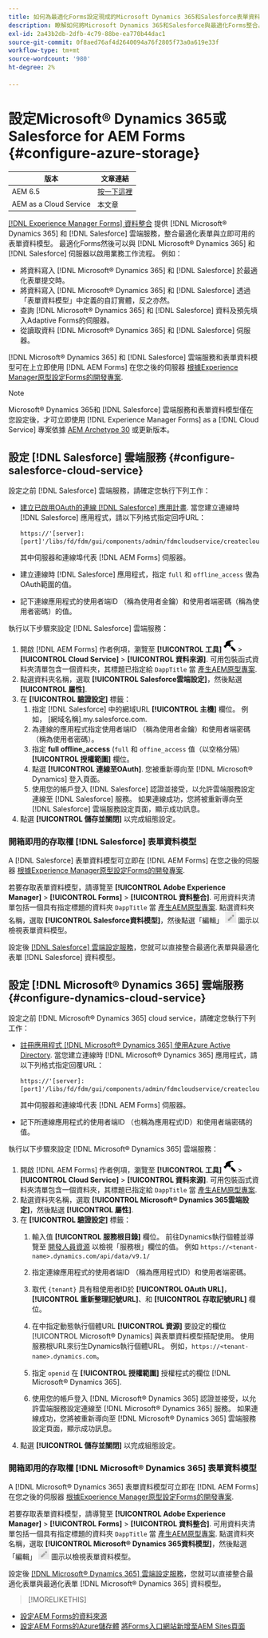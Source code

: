 ```yaml
---
title: 如何為最適化Forms設定現成的Microsoft Dynamics 365和Salesforce表單資料模型？
description: 瞭解如何將Microsoft Dynamics 365和Salesforce與最適化Forms整合。
exl-id: 2a43b2db-2dfb-4c79-88be-ea770b44dac1
source-git-commit: 0f8aed76af4d2640094a76f2805f73a0a619e33f
workflow-type: tm+mt
source-wordcount: '980'
ht-degree: 2%

---
```


# 設定Microsoft® Dynamics 365或Salesforce for AEM Forms {#configure-azure-storage}

| 版本 | 文章連結 |
| -------- | ---------------------------- |
| AEM 6.5 | [按一下這裡](https://experienceleague.adobe.com/docs/experience-manager-65/forms/form-data-model/oauth2-client-credentials-flow-for-server-to-server-integration.html) |
| AEM as a Cloud Service  | 本文章 |

[[!DNL Experience Manager Forms] 資料整合](data-integration.md) 提供 [!DNL Microsoft® Dynamics 365] 和 [!DNL Salesforce] 雲端服務，整合最適化表單與立即可用的表單資料模型。 最適化Forms然後可以與 [!DNL Microsoft® Dynamics 365] 和 [!DNL Salesforce] 伺服器以啟用業務工作流程。 例如：

* 將資料寫入 [!DNL Microsoft® Dynamics 365] 和 [!DNL Salesforce] 於最適化表單提交時。
* 將資料寫入 [!DNL Microsoft® Dynamics 365] 和 [!DNL Salesforce] 透過「表單資料模型」中定義的自訂實體，反之亦然。
* 查詢 [!DNL Microsoft® Dynamics 365] 和 [!DNL Salesforce] 資料及預先填入Adaptive Forms的伺服器。
* 從讀取資料 [!DNL Microsoft® Dynamics 365] 和 [!DNL Salesforce] 伺服器。

[!DNL Microsoft® Dynamics 365] 和 [!DNL Salesforce] 雲端服務和表單資料模型可在上立即使用 [!DNL AEM Forms] 在您之後的伺服器 [根據Experience Manager原型設定Forms的開發專案](setup-local-development-environment.md#forms-cloud-service-local-development-environment).

>[!NOTE]
>
>Microsoft® Dynamics 365和 [!DNL Salesforce] 雲端服務和表單資料模型僅在您設定後，才可立即使用 [!DNL Experience Manager Forms] as a [!DNL Cloud Service] 專案依據 [AEM Archetype 30](https://github.com/adobe/aem-project-archetype/releases/tag/aem-project-archetype-30) 或更新版本。

## 設定 [!DNL Salesforce] 雲端服務 {#configure-salesforce-cloud-service}

設定之前 [!DNL Salesforce] 雲端服務，請確定您執行下列工作：

* [建立已啟用OAuth的連線 [!DNL Salesforce] 應用計畫](https://help.salesforce.com/s/articleView?id=sf.connected_app_create_api_integration.htm&amp;type=5). 當您建立連線時 [!DNL Salesforce] 應用程式，請以下列格式指定回呼URL：

  ```
  https://'[server]:[port]'/libs/fd/fdm/gui/components/admin/fdmcloudservice/createcloudconfigwizard/cloudservices.html
  ```

  其中伺服器和連線埠代表 [!DNL AEM Forms] 伺服器。

* 建立連線時 [!DNL Salesforce] 應用程式，指定 `full` 和 `offline_access` 做為OAuth範圍的值。

* 記下連線應用程式的使用者端ID （稱為使用者金鑰）和使用者端密碼（稱為使用者密碼）的值。

執行以下步驟來設定 [!DNL Salesforce] 雲端服務：

1. 開啟 [!DNL AEM Forms] 作者例項，瀏覽至 **[!UICONTROL 工具]** ![錘子](assets/hammer.png) > **[!UICONTROL Cloud Service]** > **[!UICONTROL 資料來源]**. 可用包裝函式資料夾清單包含一個資料夾，其標題已指定給 `DappTitle`  當 [產生AEM原型專案](setup-local-development-environment.md#forms-cloud-service-local-development-environment).
1. 點選資料夾名稱，選取 **[!UICONTROL Salesforce雲端設定]**，然後點選 **[!UICONTROL 屬性]**.
1. 在 **[!UICONTROL 驗證設定]** 標籤：
   1. 指定 [!DNL Salesforce] 中的網域URL **[!UICONTROL 主機]** 欄位。 例如， [網域名稱].my.salesforce.com.
   1. 為連線的應用程式指定使用者端ID （稱為使用者金鑰）和使用者端密碼（稱為使用者密碼）。
   1. 指定 **full offline_access** (`full` 和 `offine_access` 值（以空格分隔） **[!UICONTROL 授權範圍]** 欄位。
   1. 點選 **[!UICONTROL 連線至OAuth]**. 您被重新導向至 [!DNL Microsoft® Dynamics] 登入頁面。
   1. 使用您的帳戶登入 [!DNL Salesforce] 認證並接受，以允許雲端服務設定連線至 [!DNL Salesforce] 服務。 如果連線成功，您將被重新導向至 [!DNL Salesforce] 雲端服務設定頁面，顯示成功訊息。
1. 點選 **[!UICONTROL 儲存並關閉]** 以完成組態設定。

### 開箱即用的存取權 [!DNL Salesforce] 表單資料模型

A [!DNL Salesforce] 表單資料模型可立即在 [!DNL AEM Forms] 在您之後的伺服器 [根據Experience Manager原型設定Forms的開發專案](setup-local-development-environment.md#forms-cloud-service-local-development-environment).

若要存取表單資料模型，請導覽至 **[!UICONTROL Adobe Experience Manager]** > **[!UICONTROL Forms]** > **[!UICONTROL 資料整合]**. 可用資料夾清單包括一個具有指定標題的資料夾 `DappTitle`  當 [產生AEM原型專案](setup-local-development-environment.md#forms-cloud-service-local-development-environment). 點選資料夾名稱，選取 **[!UICONTROL Salesforce資料模型]**，然後點選「編輯」 ![編輯](assets/edit.png) 圖示以檢視表單資料模型。

設定後 [[!DNL Salesforce] 雲端設定服務](#configure-salesforce-cloud-service)，您就可以直接整合最適化表單與最適化表單 [!DNL Salesforce] 資料模型。

## 設定 [!DNL Microsoft® Dynamics 365] 雲端服務 {#configure-dynamics-cloud-service}

設定之前 [!DNL Microsoft® Dynamics 365] cloud service，請確定您執行下列工作：

* [註冊應用程式 [!DNL Microsoft® Dynamics 365] 使用Azure Active Directory](https://docs.microsoft.com/en-us/powerapps/developer/data-platform/walkthrough-register-app-azure-active-directory). 當您建立連線時 [!DNL Microsoft® Dynamics 365] 應用程式，請以下列格式指定回覆URL：

  ```
  https://'[server]:[port]'/libs/fd/fdm/gui/components/admin/fdmcloudservice/createcloudconfigwizard/cloudservices.html
  ```

  其中伺服器和連線埠代表 [!DNL AEM Forms] 伺服器。

* 記下所連線應用程式的使用者端ID （也稱為應用程式ID）和使用者端密碼的值。

執行以下步驟來設定 [!DNL Microsoft® Dynamics 365] 雲端服務：

1. 開啟 [!DNL AEM Forms] 作者例項，瀏覽至 **[!UICONTROL 工具]** ![錘子](assets/hammer.png) > **[!UICONTROL Cloud Service]** > **[!UICONTROL 資料來源]**. 可用包裝函式資料夾清單包含一個資料夾，其標題已指定給 `DappTitle`  當 [產生AEM原型專案](setup-local-development-environment.md#forms-cloud-service-local-development-environment).
1. 點選資料夾名稱，選取 **[!UICONTROL Microsoft® Dynamics 365雲端設定]**，然後點選 **[!UICONTROL 屬性]**.
1. 在 **[!UICONTROL 驗證設定]** 標籤：
   1. 輸入值 **[!UICONTROL 服務根目錄]** 欄位。 前往Dynamics執行個體並導覽至 [開發人員資源](https://docs.microsoft.com/en-us/powerapps/developer/data-platform/view-download-developer-resources) 以檢視「服務根」欄位的值。 例如 `https://<tenant-name>.dynamics.com/api/data/v9.1/`
   1. 指定連線應用程式的使用者端ID （稱為應用程式ID）和使用者端密碼。
   1. 取代 `{tenant}` 具有租使用者ID於 **[!UICONTROL OAuth URL]**， **[!UICONTROL 重新整理記號URL]**、和 **[!UICONTROL 存取記號URL]** 欄位。
   1. 在中指定動態執行個體URL **[!UICONTROL 資源]** 要設定的欄位 [!UICONTROL Microsoft® Dynamics] 與表單資料模型搭配使用。 使用服務根URL來衍生Dynamics執行個體URL。 例如，`https://<tenant-name>.dynamics.com`。

   1. 指定 `openid` 在 **[!UICONTROL 授權範圍]** 授權程式的欄位 [!DNL Microsoft® Dynamics 365].
   1. 使用您的帳戶登入 [!DNL Microsoft® Dynamics 365] 認證並接受，以允許雲端服務設定連線至 [!DNL Microsoft® Dynamics 365] 服務。 如果連線成功，您將被重新導向至 [!DNL Microsoft® Dynamics 365] 雲端服務設定頁面，顯示成功訊息。
1. 點選 **[!UICONTROL 儲存並關閉]** 以完成組態設定。

### 開箱即用的存取權 [!DNL Microsoft® Dynamics 365] 表單資料模型

A [!DNL Microsoft® Dynamics 365] 表單資料模型可立即在 [!DNL AEM Forms] 在您之後的伺服器 [根據Experience Manager原型設定Forms的開發專案](setup-local-development-environment.md##forms-cloud-service-local-development-environment).

若要存取表單資料模型，請導覽至 **[!UICONTROL Adobe Experience Manager]** > **[!UICONTROL Forms]** > **[!UICONTROL 資料整合]**. 可用資料夾清單包括一個具有指定標題的資料夾 `DappTitle`  當 [產生AEM原型專案](setup-local-development-environment.md#forms-cloud-service-local-development-environment). 點選資料夾名稱，選取 **[!UICONTROL Microsoft® Dynamics 365資料模型]**，然後點選「編輯」 ![編輯](assets/edit.png) 圖示以檢視表單資料模型。

設定後 [[!DNL Microsoft® Dynamics 365] 雲端設定服務](#configure-dynamics-cloud-service)，您就可以直接整合最適化表單與最適化表單 [!DNL Microsoft® Dynamics 365] 資料模型。

>[!MORELIKETHIS]
>
* [設定AEM Forms的資料來源](/help/forms/configure-data-sources.md)
* [設定AEM Forms的Azure儲存體](/help/forms/configure-azure-storage.md)
[將Forms入口網站新增至AEM Sites頁面](/help/forms/configure-forms-portal.md)

